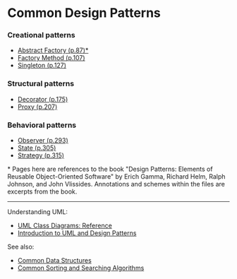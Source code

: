 # Common Design Patterns

<!-- [8/23] -->

### Creational patterns

<!-- [3/5] -->

- [Abstract Factory (p.87)*](./creational-patterns/AbstractFactory/AbstractFactory.ts)
- [Factory Method (p.107)](./creational-patterns/FactoryMethod/FactoryMethod.ts)
- [Singleton (p.127)](./creational-patterns/Singleton/Singleton.ts)

### Structural patterns

<!-- [2/7] -->

- [Decorator (p.175)](./structural-patterns/Decorator/Decorator.ts)
- [Proxy (p.207)](./structural-patterns/Proxy/Proxy.ts)

### Behavioral patterns

<!-- [3/11] -->

- [Observer (p.293)](./behavioral-patterns/Observer/Observer.ts)
- [State (p.305)](./behavioral-patterns/State/State.ts)
- [Strategy (p.315)](./behavioral-patterns/Strategy/Strategy.ts)

<!--
Simplest and most common patterns

- Composite (p.163)
- Template Method (p.325)
-->

<!--
Interesting patterns

- Iterator
- Adapter, Facade
- Command
- Compound
-->

\* Pages here are references to the book "Design Patterns: Elements of Reusable Object-Oriented Software" by Erich Gamma, Richard Helm, Ralph Johnson, and John Vlissides. Annotations and schemes within the files are excerpts from the book.

---

Understanding UML:
- [UML Class Diagrams: Reference](https://learn.microsoft.com/en-us/previous-versions/visualstudio/visual-studio-2015/modeling/uml-class-diagrams-reference)
- [Introduction to UML and Design Patterns](https://www.ida.liu.se/~chrke55/courses/SWE/intro-uml-designpatterns)

See also:
- [Common Data Structures](https://github.com/stuymedova/common-data-structures)
- [Common Sorting and Searching Algorithms](https://github.com/stuymedova/common-sorting-and-searching-algorithms)
